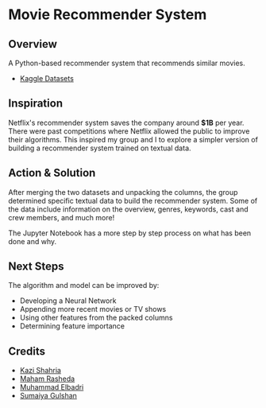 # Movie Recommender System

## Overview
A Python-based recommender system that recommends similar movies.

- [Kaggle Datasets](https://www.kaggle.com/datasets/tmdb/tmdb-movie-metadata)

## Inspiration
Netflix's recommender system saves the company around **$1B** per year. There were past competitions where Netflix allowed the public to improve their algorithms. This inspired my group and I to explore a simpler version of building a recommender system trained on textual data.

## Action & Solution
After merging the two datasets and unpacking the columns, the group determined specific textual data to build the recommender system. Some of the data include information on the overview, genres, keywords, cast and crew members, and much more!

The Jupyter Notebook has a more step by step process on what has been done and why.

## Next Steps
The algorithm and model can be improved by:
- Developing a Neural Network
- Appending more recent movies or TV shows
- Using other features from the packed columns
- Determining feature importance

## Credits
- [Kazi Shahria](https://www.linkedin.com/in/kazishahria/)
- [Maham Rasheda](https://www.linkedin.com/in/mahamrasheda/)
- [Muhammad Elbadri](https://www.linkedin.com/in/muhammadelbadri/)
- [Sumaiya Gulshan](https://www.linkedin.com/in/sumaiya-gulshan-285289232/)